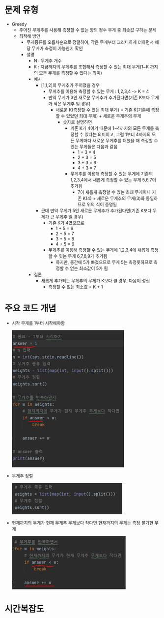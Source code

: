 # 문제 유형
- Greedy
  - 주어진 무게추를 사용해 측정할 수 없는 양의 정수 무게 중 최솟값 구하는 문제
  - 최적해 방안
    - 무게종류를 오름차순으로 정렬하여, 작은 무게부터 그리디하게 더하면서 해당 무게가 측정이 가능한지 확인
    - 설명
      - N : 무게추 개수
      - K : 지금까지의 무게추를 조합해서 측정할 수 있는 최대 무게(1~K 까지의 모든 무게를 측정할 수 있다는 의미)
      - 예시
        - [1,1,2]의 무게추가 주어졌을 경우
          - 무게추를 이용해 측정할 수 있는 무게 : 1,2,3,4 -> K = 4
          - 만약 무게가 3인 새로운 무게추가 추가된다면(기존 K보다 무게가 작은 무게추 일 경우)
            - 새로운 K(측정할 수 있는 최대 무게) = 기존 K(기존에 측정할 수 있었던 최대 무게) + 새로운 무게추의 무게 
              - 숫자로 설명하면 
                - 기존 K가 4이기 때문에 1~4까지의 모든 무게를 측정할 수 있다는 의미이고, 그럼 1부터 4까지의 모든 무게마다 새로운 무게추를 더했을 때 측정할 수 있는 무게들은 다음과 같음
                  - 1 + 3 = 4
                  - 2 + 3 = 5
                  - 3 + 3 = 6
                  - 4 + 3 = 7
                - 무게추를 이용해 측정할 수 있는 무게에 기존의 1,2,3,4에서 새롭게 측정할 수 있는 무게 5,6,7이 추가됨
                  - 7이 새롭게 측정할 수 있는 최대 무게이니 기존 K(4) + 새로운 무게추의 무게(3)와 동일하므로 위의 식이 증명됨 
        - 근데 만약 무게가 5인 새로운 무게추가 추가된다면(기존 K보다 무게가 큰 무게추 일 경우)
          - 기존 K가 4였으므로 
            - 1 + 5 = 6
            - 2 + 5 = 7
            - 3 + 5 = 8
            - 4 + 5 = 9
          - 무게추를 이용해 측정할 수 있는 무게에 1,2,3,4에 새롭게 측정할 수 잇는 무게 6,7,8,9가 추가됨
            - 하지만, 중간에 5가 빠졌으므로 무게 5는 측정못하므로 측정할 수 없는 최소값이 5가 됨
      - 결론
        - 새롭게 추가되는 무게추의 무게가 K보다 클 경우, 다음이 성립 
          - 측정할 수 없는 최소값 = K + 1 

# 주요 코드 개념
- 시작 무게를 1부터 시작해야함

  ![img_1.png](../../../이미지/저울_1.png)

- 무게추 정렬 

  ![img_2.png](../../../이미지/저울_2.png)

- 현재까지의 무게가 현재 무게추 무게보다 작다면 현재까지의 무게는 측정 불가한 무게 

  ![img_3.png](../../../이미지/저울_3.png)

# 시간복잡도
